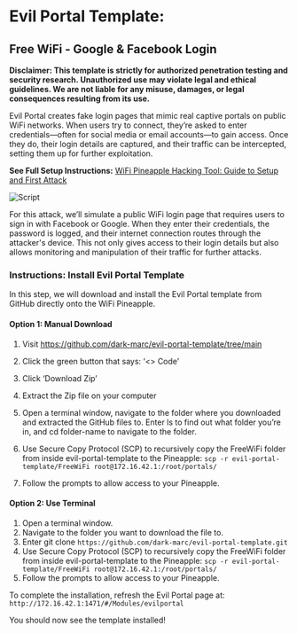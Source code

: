 # Evil Portal Template: 
## Free WiFi - Google & Facebook Login

**Disclaimer: This template is strictly for authorized penetration testing and security research. Unauthorized use may violate legal and ethical guidelines. We are not liable for any misuse, damages, or legal consequences resulting from its use.**

Evil Portal creates fake login pages that mimic real captive portals on public WiFi networks. When users try to connect, they’re asked to enter credentials—often for social media or email accounts—to gain access. Once they do, their login details are captured, and their traffic can be intercepted, setting them up for further exploitation. 

**See Full Setup Instructions:** [WiFi Pineapple Hacking Tool: Guide to Setup and First Attack](https://darkmarc.substack.com/p/wifi-pineapple-hacking-tool-guide)

![Script](https://media2.giphy.com/media/v1.Y2lkPTc5MGI3NjExcXFuNzRzcTIxdm94Yml3ZTY1ZWo3cmFmM3pjZG9rejYzMDMxa3B3cyZlcD12MV9pbnRlcm5hbF9naWZfYnlfaWQmY3Q9Zw/kCYDhFs4TSY0qmrtaC/giphy.gif)

For this attack, we’ll simulate a public WiFi login page that requires users to sign in with Facebook or Google. When they enter their credentials, the password is logged, and their internet connection routes through the attacker's device. This not only gives access to their login details but also allows monitoring and manipulation of their traffic for further attacks.

### Instructions: Install Evil Portal Template

In this step, we will download and install the Evil Portal template from GitHub directly onto the WiFi Pineapple. 

#### Option 1: Manual Download

1. Visit https://github.com/dark-marc/evil-portal-template/tree/main
2. Click the green button that says: ‘<> Code’
3. Click ‘Download Zip’
4. Extract the Zip file on your computer
5. Open a terminal window, navigate to the folder where you downloaded and extracted the GitHub files to. Enter ls to find out what folder you’re in, and cd folder-name to navigate to the folder.
6. Use Secure Copy Protocol (SCP) to recursively copy the FreeWiFi folder from inside evil-portal-template to the Pineapple: ```scp -r evil-portal-template/FreeWiFi root@172.16.42.1:/root/portals/```

7. Follow the prompts to allow access to your Pineapple.

#### Option 2: Use Terminal

1. Open a terminal window.
2. Navigate to the folder you want to download the file to.
3. Enter git clone ```https://github.com/dark-marc/evil-portal-template.git```
4. Use Secure Copy Protocol (SCP) to recursively copy the FreeWiFi folder from inside evil-portal-template to the Pineapple: ```scp -r evil-portal-template/FreeWiFi root@172.16.42.1:/root/portals/```
5. Follow the prompts to allow access to your Pineapple.

To complete the installation, refresh the Evil Portal page at: ```http://172.16.42.1:1471/#/Modules/evilportal```

You should now see the template installed! 

